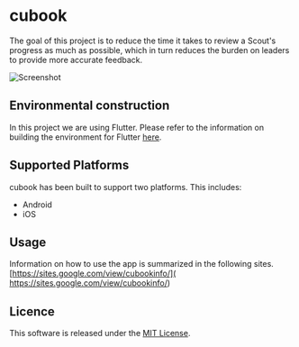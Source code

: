 # cubook

The goal of this project is to reduce the time it takes to review a Scout's progress as much as possible, which in turn reduces the burden on leaders to provide more accurate feedback.

![Screenshot](https://user-images.githubusercontent.com/25360586/80860625-eb180800-8ca3-11ea-81dc-eaef2b7f55b7.png)

## Environmental construction

In this project we are using Flutter.
Please refer to the information on building the environment for Flutter [here](https://flutter.dev/docs/get-started/install).

## Supported Platforms

cubook has been built to support two platforms.
This includes:

- Android
- iOS

## Usage

Information on how to use the app is summarized in the following sites.
[https://sites.google.com/view/cubookinfo/](
https://sites.google.com/view/cubookinfo/)

## Licence

This software is released under the [MIT License]().
